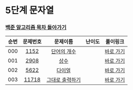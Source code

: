 # 5단계 문자열

### [백준 알고리즘 목차 돌아가기](../README.md)

| 순번  |                     문제번호                     |                      문제이름                      |                                 난이도                                 |            풀이링크             |
|:---:|:--------------------------------------------:|:----------------------------------------------:|:-------------------------------------------------------------------:|:---------------------------:|
| 000 | [1152](https://www.acmicpc.net/problem/1152) | [단어의 개수](https://www.acmicpc.net/problem/1152) | <img src ="https://static.solved.ac/tier_small/4.svg" width = "15"> | [바로 가기](./단어의개수/README.md)|
| 001 | [2908](https://www.acmicpc.net/problem/2908) |   [상수](https://www.acmicpc.net/problem/2908)   | <img src ="https://static.solved.ac/tier_small/4.svg" width = "15"> | [바로 가기](./상수/README.md)|
| 002 | [5622](https://www.acmicpc.net/problem/5622) |  [다이얼](https://www.acmicpc.net/problem/5622)   | <img src ="https://static.solved.ac/tier_small/4.svg" width = "15"> | [바로 가기](./다이얼/README.md)|
| 003 | [11718](https://www.acmicpc.net/problem/11718) | [그대로 출력하기](https://www.acmicpc.net/problem/11718) | <img src ="https://static.solved.ac/tier_small/3.svg" width = "15"> | [바로 가기](./그대로출력하기/README.md)|
